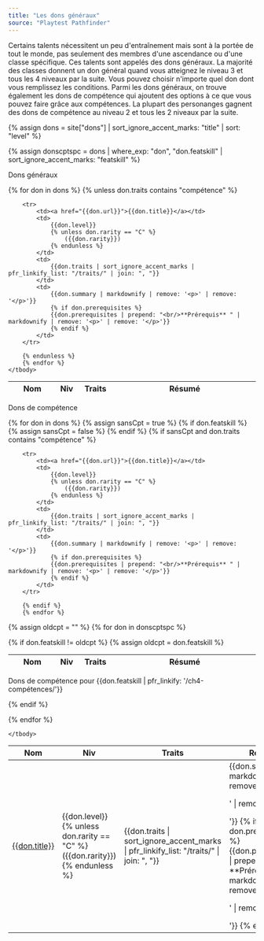 ```yaml
---
title: "Les dons généraux"
source: "Playtest Pathfinder"
---
```


Certains talents nécessitent un peu d'entraînement mais sont à la portée de tout le monde, pas seulement des membres d'une ascendance ou d'une classe spécifique. Ces talents sont appelés des dons généraux. La majorité des classes donnent un don général quand vous atteignez le niveau 3 et tous les 4 niveaux par la suite. Vous pouvez choisir n'importe quel don dont vous remplissez les conditions. Parmi les dons généraux, on trouve également les dons de compétence qui ajoutent des options à ce que vous pouvez faire grâce aux compétences. La plupart des personanges gagnent des dons de compétence au niveau 2 et tous les 2 niveaux par la suite.

{% assign dons = site["dons"] | sort_ignore_accent_marks: "title" | sort: "level" %}

{% assign donscptspc = dons | where_exp: "don", "don.featskill" | sort_ignore_accent_marks: "featskill" %}

<p class="tabletitle">Dons généraux</p>

<table class="table table-sm table-striped table-hover">
    <thead class="thead-light">
        <th style="width: 20%">Nom</th>
        <th style="width:  5%">Niv</th>
        <th style="width: 15%">Traits</th>
        <th style="width: 60%">Résumé</th>
    </thead>
    <tbody>
        {% for don in dons %}
        {% unless don.traits contains "compétence" %}

        <tr>
            <td><a href="{{don.url}}">{{don.title}}</a></td>
            <td>
                {{don.level}}
                {% unless don.rarity == "C" %}
                    ({{don.rarity}})
                {% endunless %}
            </td>
            <td>
                {{don.traits | sort_ignore_accent_marks | pfr_linkify_list: "/traits/" | join: ", "}}
            </td>
            <td>
                {{don.summary | markdownify | remove: '<p>' | remove: '</p>'}}
                {% if don.prerequisites %}
                {{don.prerequisites | prepend: "<br/>**Prérequis** " | markdownify | remove: '<p>' | remove: '</p>'}}
                {% endif %}
            </td>
        </tr>

        {% endunless %}
        {% endfor %}
    </tbody>
</table>


<p class="tabletitle">Dons de compétence</p>

<table class="table table-sm table-striped table-hover">
    <thead class="thead-light">
        <th style="width: 20%">Nom</th>
        <th style="width:  5%">Niv</th>
        <th style="width: 15%">Traits</th>
        <th style="width: 60%">Résumé</th>
    </thead>
    <tbody>
        {% for don in dons %}
        {% assign sansCpt = true %}
        {% if don.featskill %}
            {% assign sansCpt = false %}
        {% endif %}
        {% if sansCpt and don.traits contains "compétence" %}

        <tr>
            <td><a href="{{don.url}}">{{don.title}}</a></td>
            <td>
                {{don.level}}
                {% unless don.rarity == "C" %}
                    ({{don.rarity}})
                {% endunless %}
            </td>
            <td>
                {{don.traits | sort_ignore_accent_marks | pfr_linkify_list: "/traits/" | join: ", "}}
            </td>
            <td>
                {{don.summary | markdownify | remove: '<p>' | remove: '</p>'}}
                {% if don.prerequisites %}
                {{don.prerequisites | prepend: "<br/>**Prérequis** " | markdownify | remove: '<p>' | remove: '</p>'}}
                {% endif %}
            </td>
        </tr>

        {% endif %}
        {% endfor %}

{% assign oldcpt = "" %}
{% for don in donscptspc %}

{% if don.featskill != oldcpt %}
{% assign oldcpt = don.featskill %}
</tbody>
</table>

<p class="tabletitle">Dons de compétence pour
{{don.featskill | pfr_linkify: '/ch4-compétences/'}}
</p>

<table class="table table-sm table-striped table-hover">
    <thead class="thead-light">
        <th style="width: 20%">Nom</th>
        <th style="width:  5%">Niv</th>
        <th style="width: 15%">Traits</th>
        <th style="width: 60%">Résumé</th>
    </thead>
    <tbody>
{% endif %}

<tr>
    <td><a href="{{don.url}}">{{don.title}}</a></td>
    <td>
        {{don.level}}
        {% unless don.rarity == "C" %}
            ({{don.rarity}})
        {% endunless %}
    </td>
    <td>{{don.traits | sort_ignore_accent_marks | pfr_linkify_list: "/traits/" | join: ", "}}</td>
    <td>
        {{don.summary | markdownify | remove: '<p>' | remove: '</p>'}}
        {% if don.prerequisites %}
        {{don.prerequisites | prepend: "<br/>**Prérequis** " | markdownify | remove: '<p>' | remove: '</p>'}}
        {% endif %}
    </td>
</tr>

{% endfor %}

    </tbody>
</table>